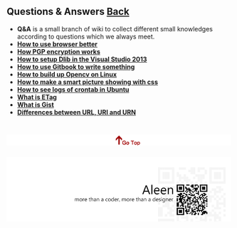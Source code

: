 ## Questions & Answers	[Back](./../Readme.md)

- **Q&A** is a small branch of wiki to collect different small knowledges according to questions which we always meet.
- [**How to use browser better**](./better_browser.md)
- [**How PGP encryption works**](./pgp.md)
- [**How to setup Dlib in the Visual Studio 2013**](./dlib.md)
- [**How to use Gitbook to write something**](./gitbook.md)
- [**How to build up Opencv on Linux**](./gitbook.md)
- [**How to make a smart picture showing with css**](./smartPic.md)
- [**How to see logs of crontab in Ubuntu**](./crontablog.md)
- [**What is ETag**](./etag.md)
- [**What is Gist**](./gist.md)
- [**Differences between URL, URI and URN**](./url_uri.md)

<a href="#" style="left:200px;"><img src="./../pic/gotop.png"></a>
=====
<a href="http://aleen42.github.io/" target="_blank" ><img src="./../pic/tail.gif"></a>
